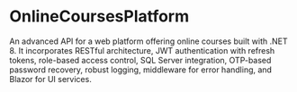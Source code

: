# OnlineCoursesPlatform
An advanced API for a web platform offering online courses built with .NET 8. It incorporates RESTful architecture, JWT authentication with refresh tokens, role-based access control, SQL Server integration, OTP-based password recovery, robust logging, middleware for error handling, and Blazor for UI services.
